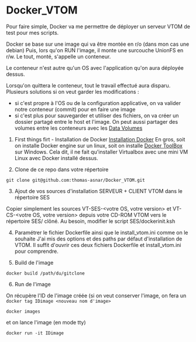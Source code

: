 # Docker_VTOM

Pour faire simple, Docker va me permettre de déployer un serveur VTOM de test pour mes scripts.

Docker se base sur une image qui va être montée en r/o (dans mon cas une debian)
Puis, lors qu'on RUN l'image, il monte une surcouche UnionFS en r/w.
Le tout, monté, s'appelle un conteneur.

Le conteneur n'est autre qu'un OS avec l'application qu'on aura déployée dessus.

Lorsqu'on quittera le conteneur, tout le travail effectué aura disparu. 
Plusieurs solutions si on veut garder les modifications :
* si c'est propre à l'OS ou de la configuration applicative, on va valider notre conteneur (commit) pour en faire une image
* si c'est plus pour sauvegarder et utiliser des fichiers, on va créer un dossier partagé entre le host et l'image. On peut aussi partager des volumes entre les conteneurs avec les [Data Volumes](https://docs.docker.com/userguide/dockervolumes)
 

1. First things firt - Installation de Docker
[Installation Docker](https://docs.docker.com/installation)
En gros, soit on installe Docker engine sur un linux, soit on installe [Docker ToolBox](https://www.docker.com/toolbox) sur Windows. Cela dit, il ne fait qu'installer Virtualbox avec une mini VM Linux avec Docker installé dessus.

2. Clone de ce repo dans votre répertoire 

`git clone git@github.com:thomas-asnar/Docker_VTOM.git`

3. Ajout de vos sources d'installation SERVEUR + CLIENT VTOM dans le répertoire SES

Copier simplement les sources VT-SES-<votre OS, votre version> et VT-CS-<votre OS, votre version> depuis votre CD-ROM VTOM vers le répertoire SES/ clôné.
Au besoin, modifier le script SES/dockerinit.ksh 

4. Paramétrer le fichier Dockerfile ainsi que le install_vtom.ini comme on le souhaite 
J'ai mis des options et des paths par défaut d'installation de VTOM. Il suffit d'ouvrir ces deux fichiers Dockerfile et install_vtom.ini pour comprendre.

5. Build de l'image

`docker build /path/du/gitclone`

6. Run de l'image

On récupère l'ID de l'image créée (si on veut conserver l'image, on fera un `docker tag IDimage <nouveau nom d'image>`

`docker images`

et on lance l'image (en mode tty)

`docker run -it IDimage`


